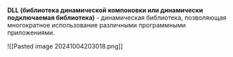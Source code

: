 **DLL (библиотека динамической компоновки или динамически подключаемая библиотека)** - динамическая библиотека, позволяющая многократное использование различными программными приложениями.

![[Pasted image 20241004203018.png]]

